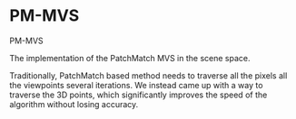 # PM-MVS
PM-MVS

The implementation of the PatchMatch MVS in the scene space.

Traditionally, PatchMatch based method needs to traverse all the pixels all the viewpoints several iterations. We instead came up with a way to traverse the 3D points, which significantly improves the speed of the algorithm without losing accuracy.
